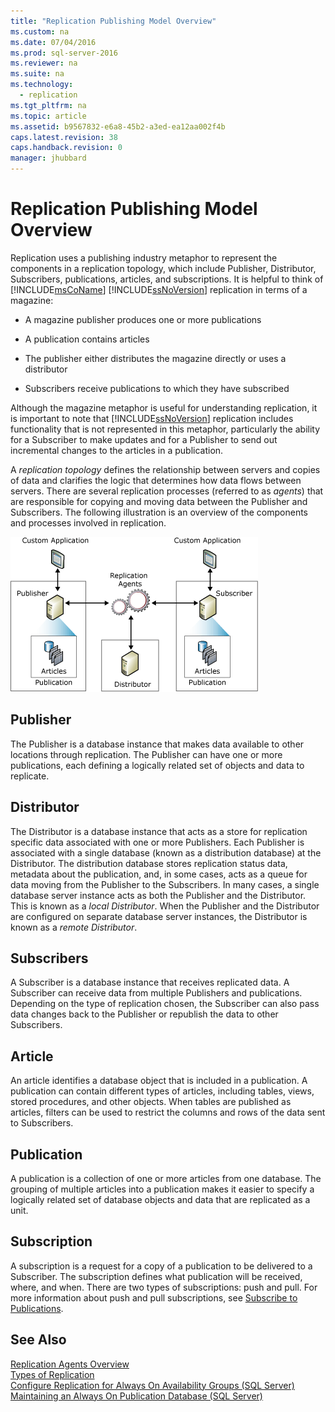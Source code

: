 ```yaml
---
title: "Replication Publishing Model Overview"
ms.custom: na
ms.date: 07/04/2016
ms.prod: sql-server-2016
ms.reviewer: na
ms.suite: na
ms.technology: 
  - replication
ms.tgt_pltfrm: na
ms.topic: article
ms.assetid: b9567832-e6a8-45b2-a3ed-ea12aa002f4b
caps.latest.revision: 38
caps.handback.revision: 0
manager: jhubbard
---
```

# Replication Publishing Model Overview
Replication uses a publishing industry metaphor to represent the components in a replication topology, which include Publisher, Distributor, Subscribers, publications, articles, and subscriptions. It is helpful to think of [!INCLUDE[msCoName](../../Topics/TopicNameContainA/tokens/msCoName_md.md)] [!INCLUDE[ssNoVersion](../../Topics/TopicNameContainA/tokens/ssNoVersion_md.md)] replication in terms of a magazine:  
  
-   A magazine publisher produces one or more publications  
  
-   A publication contains articles  
  
-   The publisher either distributes the magazine directly or uses a distributor  
  
-   Subscribers receive publications to which they have subscribed  
  
 Although the magazine metaphor is useful for understanding replication, it is important to note that [!INCLUDE[ssNoVersion](../../Topics/TopicNameContainA/tokens/ssNoVersion_md.md)] replication includes functionality that is not represented in this metaphor, particularly the ability for a Subscriber to make updates and for a Publisher to send out incremental changes to the articles in a publication.  
  
 A *replication topology* defines the relationship between servers and copies of data and clarifies the logic that determines how data flows between servers. There are several replication processes (referred to as *agents*) that are responsible for copying and moving data between the Publisher and Subscribers. The following illustration is an overview of the components and processes involved in replication.  
  
 ![Replication components and data flow](../../Topics/TopicNameNotContainA/images/replintro1.gif "replintro1")  
  
## Publisher  
 The Publisher is a database instance that makes data available to other locations through replication. The Publisher can have one or more publications, each defining a logically related set of objects and data to replicate.  
  
## Distributor  
 The Distributor is a database instance that acts as a store for replication specific data associated with one or more Publishers. Each Publisher is associated with a single database (known as a distribution database) at the Distributor. The distribution database stores replication status data, metadata about the publication, and, in some cases, acts as a queue for data moving from the Publisher to the Subscribers. In many cases, a single database server instance acts as both the Publisher and the Distributor. This is known as a *local Distributor*. When the Publisher and the Distributor are configured on separate database server instances, the Distributor is known as a *remote Distributor*.  
  
## Subscribers  
 A Subscriber is a database instance that receives replicated data. A Subscriber can receive data from multiple Publishers and publications. Depending on the type of replication chosen, the Subscriber can also pass data changes back to the Publisher or republish the data to other Subscribers.  
  
## Article  
 An article identifies a database object that is included in a publication. A publication can contain different types of articles, including tables, views, stored procedures, and other objects. When tables are published as articles, filters can be used to restrict the columns and rows of the data sent to Subscribers.  
  
## Publication  
 A publication is a collection of one or more articles from one database. The grouping of multiple articles into a publication makes it easier to specify a logically related set of database objects and data that are replicated as a unit.  
  
## Subscription  
 A subscription is a request for a copy of a publication to be delivered to a Subscriber. The subscription defines what publication will be received, where, and when. There are two types of subscriptions: push and pull. For more information about push and pull subscriptions, see [Subscribe to Publications](../../Topics/TopicNameNotContainA/Subscribe-to-Publications.md).  
  
## See Also  
 [Replication Agents Overview](../../Topics/TopicNameNotContainA/Replication-Agents-Overview.md)   
 [Types of Replication](../../Topics/TopicNameNotContainA/Types-of-Replication.md)   
 [Configure Replication for Always On Availability Groups (SQL Server)](../../Topics/TopicNameNotContainA/Configure-Replication-for-Always-On-Availability-Groups--SQL-Server-.md)   
 [Maintaining an Always On Publication Database (SQL Server)](../../Topics/TopicNameNotContainA/Maintaining-an-Always-On-Publication-Database--SQL-Server-.md)